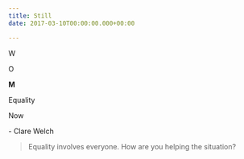 ```yaml
---
title: Still
date: 2017-03-10T00:00:00.000+00:00

---
```

W

O

**M**

Equality

Now

\- Clare Welch

> Equality involves everyone. How are you helping the situation?